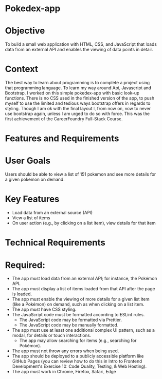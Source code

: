 # Pokedex-app

# Objective
To build a small web application with HTML, CSS, and JavaScript that loads
data from an external API and enables the viewing of data points in detail.

# Context
The best way to learn about programming is to complete a project using that programming language.
To learn my way around Api, Javascript and Bootstrap, I worked on this simple pokedex-app with basic look-up functions.
There is no CSS used in the finished version of the app, to push myself to use the limited and tedious ways bootstrap offers in regards to styling.
Though I am ok with the final layout I, from now on, vow to never use bootstrap again, unless I am urged to do so with force.
This was the first achievement of the CareerFoundry Full-Stack Course.

# Features and Requirements

# User Goals
Users should be able to view a list of 151 pokemon and see more details for a given pokemon on demand.

# Key Features
- Load data from an external source (API)
- View a list of items
- On user action (e.g., by clicking on a list item), view details for that item

# Technical Requirements

# Required:
- The app must load data from an external API; for instance, the Pokémon API.
- The app must display a list of items loaded from that API after the page is loaded.
- The app must enable the viewing of more details for a given list item (like a Pokémon) on
demand, such as when clicking on a list item.
- The app must have CSS styling.
- The JavaScript code must be formatted according to ESLint rules.
  - The JavaScript code may be formatted via Prettier.
  - The JavaScript code may be manually formatted.
- The app must use at least one additional complex UI pattern, such as a modal, for details or
touch interactions.
  - The app may allow searching for items (e.g., searching for Pokémon).
- The app must not throw any errors when being used.
- The app should be deployed to a publicly accessible platform like GitHub Pages (you can
review how to do this in Intro to Frontend Development's Exercise 10: Code Quality, Testing, &
Web Hosting).
- The app must work in Chrome, Firefox, Safari, Edge
